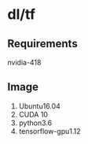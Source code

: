 # dl/tf
## Requirements
nvidia-418
## Image
1. Ubuntu16.04
2. CUDA 10
3. python3.6
4. tensorflow-gpu1.12
